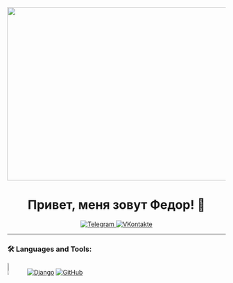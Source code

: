 
<div id="header" align="center">
  <img src="https://media.giphy.com/media/1GEATImIxEXVR79Dhk/giphy.gif" width="1500" height="400" />
</div>

<div align="center">
    <h1>Привет, меня зовут Федор! 👋</h1>
</div>

<div align="center">
    <a href="https://t.me/Fedor_Sannikov"><img src="https://camo.githubusercontent.com/76681dff3156833c2dcebd962f9879b9f4bd68b2394f2754d08526321c9ab3f6/68747470733a2f2f696d672e736869656c64732e696f2f62616467652f2d54656c656772616d2d3237413745373f7374796c653d666f722d7468652d6261646765266c6f676f3d74656c656772616d" alt="Telegram">
    </a>
    <a href="https://vk.com/id816035028"><img src="https://img.shields.io/badge/VKontakte-2787F5?style=for-the-badge&logo=vk&logoColor=white" alt="VKontakte">
    </a>
</div>

***

<div style="text-align: left">
    <h3> 🛠️ Languages and Tools: </h3>
</div>
<a target="_blank" rel="noopener noreferrer nofollow" href="https://www.python.org/"><img src="https://www.python.org/static/community_logos/python-logo-master-v3-TM.png" alt="Python" width="8.3%"></a>
<a target="_blank" rel="noopener noreferrer nofollow" href="https://www.djangoproject.com/"><img src="https://img.shields.io/badge/django-092E20?style=for-the-badge&logo=django&logoColor=white" alt="Django"></a>
<a target="_blank" rel="noopener noreferrer nofollow" href="https://github.com/"><img src="https://img.shields.io/badge/github-%23121011.svg?style=for-the-badge&logo=github&logoColor=white" alt="GitHub"></a>
